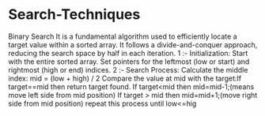 # Search-Techniques
Binary Search
It is a fundamental algorithm used to efficiently locate a target value within a sorted array. It follows a divide-and-conquer approach, reducing the search space by half in each iteration.
1 :-  Initialization:
                     Start with the entire sorted array.
                     Set pointers for the leftmost (low or start) and rightmost (high or end) indices.
2 :- Search Process:
                    Calculate the middle index: mid = (low + high) / 2
                    Compare the value at mid with the target:If target==mid then return target found.
                    If target<mid then mid=mid-1;(means move left side from mid position)
                    If target > mid then mid=mid+1;(move right side from mid position)
                    repeat this process until low<=hig


